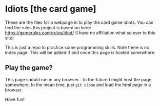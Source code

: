 # Idiots [the card game]
These are the files for a webpage in to play the card game Idiots. You can find the rules this project is based on here: https://gamerules.com/rules/idiot/ 
(I have no affiliation what so ever to this site)  

This is just a repo to practice some programming skills. Note there is no index page. This will be added if and once this page is hosted somewhere.

## Play the game?
This page should run in any browser... In the future I might host the page somewhere. In the mean time, just `git clone` and load the html page in a browser.

Have fun!